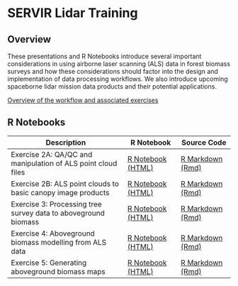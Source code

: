 # SERVIR Lidar Training

## Overview

These presentations and R Notebooks introduce several important considerations in using airborne laser scanning (ALS) data in forest biomass surveys and how these considerations should factor into the design and implementation of data processing workflows. We also introduce upcoming spaceborne lidar mission data products and their potential applications.


[Overview of the workflow and associated exercises](https://umdgedi.bitbucket.io/servir_lidar_training/exercises_overview.html "Exercises Overview")


## R Notebooks
| Description | R Notebook | Source Code |
| --------|---------|-------|
| Exercise 2A: QA/QC and manipulation of ALS point cloud files| [R Notebook (HTML)](https://umdgedi.bitbucket.io/servir_lidar_training/Exercise_2a.nb.html) | [R Markdown (Rmd)](https://bitbucket.org/umdgedi/servir_lidar_training/src/default/notebooks_r/Exercise_2a.Rmd) |
| Exercise 2B: ALS point clouds to basic canopy image products| [R Notebook (HTML)](https://umdgedi.bitbucket.io/servir_lidar_training/Exercise_2b.nb.html) | [R Markdown (Rmd)](https://bitbucket.org/umdgedi/servir_lidar_training/src/default/notebooks_r/Exercise_2b.Rmd) |
| Exercise 3: Processing tree survey data to aboveground biomass | [R Notebook (HTML)](https://umdgedi.bitbucket.io/servir_lidar_training/Exercise_3.nb.html)  | [R Markdown (Rmd)](https://bitbucket.org/umdgedi/servir_lidar_training/src/default/notebooks_r/Exercise_3.Rmd)  |
| Exercise 4: Aboveground biomass modelling from ALS data | [R Notebook (HTML)](https://umdgedi.bitbucket.io/servir_lidar_training/Exercise_4.nb.html)  | [R Markdown (Rmd)](https://bitbucket.org/umdgedi/servir_lidar_training/src/default/notebooks_r/Exercise_4.Rmd)  |
| Exercise 5: Generating aboveground biomass maps | [R Notebook (HTML)](https://umdgedi.bitbucket.io/servir_lidar_training/Exercise_5.nb.html)  | [R Markdown (Rmd)](https://bitbucket.org/umdgedi/servir_lidar_training/src/default/notebooks_r/Exercise_5.Rmd)  |

